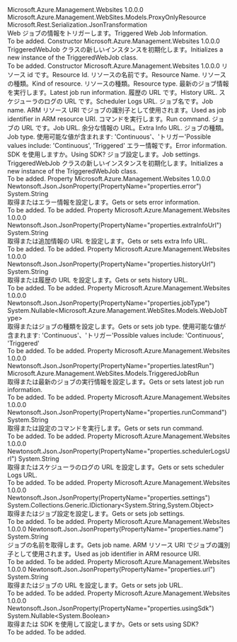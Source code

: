 <Type Name="TriggeredWebJob" FullName="Microsoft.Azure.Management.WebSites.Models.TriggeredWebJob">
  <TypeSignature Language="C#" Value="public class TriggeredWebJob : Microsoft.Azure.Management.WebSites.Models.ProxyOnlyResource" />
  <TypeSignature Language="ILAsm" Value=".class public auto ansi beforefieldinit TriggeredWebJob extends Microsoft.Azure.Management.WebSites.Models.ProxyOnlyResource" />
  <TypeSignature Language="DocId" Value="T:Microsoft.Azure.Management.WebSites.Models.TriggeredWebJob" />
  <TypeSignature Language="VB.NET" Value="Public Class TriggeredWebJob&#xA;Inherits ProxyOnlyResource" />
  <TypeSignature Language="F#" Value="type TriggeredWebJob = class&#xA;    inherit ProxyOnlyResource" />
  <AssemblyInfo>
    <AssemblyName>Microsoft.Azure.Management.Websites</AssemblyName>
    <AssemblyVersion>1.0.0.0</AssemblyVersion>
  </AssemblyInfo>
  <Base>
    <BaseTypeName>Microsoft.Azure.Management.WebSites.Models.ProxyOnlyResource</BaseTypeName>
  </Base>
  <Interfaces />
  <Attributes>
    <Attribute>
      <AttributeName>Microsoft.Rest.Serialization.JsonTransformation</AttributeName>
    </Attribute>
  </Attributes>
  <Docs>
    <summary>
            <span data-ttu-id="5d18c-101">Web ジョブの情報をトリガーします。</span><span class="sxs-lookup"><span data-stu-id="5d18c-101">Triggered Web Job Information.</span></span>
            </summary>
    <remarks>To be added.</remarks>
  </Docs>
  <Members>
    <Member MemberName=".ctor">
      <MemberSignature Language="C#" Value="public TriggeredWebJob ();" />
      <MemberSignature Language="ILAsm" Value=".method public hidebysig specialname rtspecialname instance void .ctor() cil managed" />
      <MemberSignature Language="DocId" Value="M:Microsoft.Azure.Management.WebSites.Models.TriggeredWebJob.#ctor" />
      <MemberSignature Language="VB.NET" Value="Public Sub New ()" />
      <MemberType>Constructor</MemberType>
      <AssemblyInfo>
        <AssemblyName>Microsoft.Azure.Management.Websites</AssemblyName>
        <AssemblyVersion>1.0.0.0</AssemblyVersion>
      </AssemblyInfo>
      <Parameters />
      <Docs>
        <summary>
            <span data-ttu-id="5d18c-102">TriggeredWebJob クラスの新しいインスタンスを初期化します。</span><span class="sxs-lookup"><span data-stu-id="5d18c-102">Initializes a new instance of the TriggeredWebJob class.</span></span>
            </summary>
        <remarks>To be added.</remarks>
      </Docs>
    </Member>
    <Member MemberName=".ctor">
      <MemberSignature Language="C#" Value="public TriggeredWebJob (string id = null, string name = null, string kind = null, string type = null, Microsoft.Azure.Management.WebSites.Models.TriggeredJobRun latestRun = null, string historyUrl = null, string schedulerLogsUrl = null, string triggeredWebJobName = null, string runCommand = null, string url = null, string extraInfoUrl = null, Nullable&lt;Microsoft.Azure.Management.WebSites.Models.WebJobType&gt; jobType = null, string error = null, Nullable&lt;bool&gt; usingSdk = null, System.Collections.Generic.IDictionary&lt;string,object&gt; settings = null);" />
      <MemberSignature Language="ILAsm" Value=".method public hidebysig specialname rtspecialname instance void .ctor(string id, string name, string kind, string type, class Microsoft.Azure.Management.WebSites.Models.TriggeredJobRun latestRun, string historyUrl, string schedulerLogsUrl, string triggeredWebJobName, string runCommand, string url, string extraInfoUrl, valuetype System.Nullable`1&lt;valuetype Microsoft.Azure.Management.WebSites.Models.WebJobType&gt; jobType, string error, valuetype System.Nullable`1&lt;bool&gt; usingSdk, class System.Collections.Generic.IDictionary`2&lt;string, object&gt; settings) cil managed" />
      <MemberSignature Language="DocId" Value="M:Microsoft.Azure.Management.WebSites.Models.TriggeredWebJob.#ctor(System.String,System.String,System.String,System.String,Microsoft.Azure.Management.WebSites.Models.TriggeredJobRun,System.String,System.String,System.String,System.String,System.String,System.String,System.Nullable{Microsoft.Azure.Management.WebSites.Models.WebJobType},System.String,System.Nullable{System.Boolean},System.Collections.Generic.IDictionary{System.String,System.Object})" />
      <MemberSignature Language="VB.NET" Value="Public Sub New (Optional id As String = null, Optional name As String = null, Optional kind As String = null, Optional type As String = null, Optional latestRun As TriggeredJobRun = null, Optional historyUrl As String = null, Optional schedulerLogsUrl As String = null, Optional triggeredWebJobName As String = null, Optional runCommand As String = null, Optional url As String = null, Optional extraInfoUrl As String = null, Optional jobType As Nullable(Of WebJobType) = null, Optional error As String = null, Optional usingSdk As Nullable(Of Boolean) = null, Optional settings As IDictionary(Of String, Object) = null)" />
      <MemberSignature Language="F#" Value="new Microsoft.Azure.Management.WebSites.Models.TriggeredWebJob : string * string * string * string * Microsoft.Azure.Management.WebSites.Models.TriggeredJobRun * string * string * string * string * string * string * Nullable&lt;Microsoft.Azure.Management.WebSites.Models.WebJobType&gt; * string * Nullable&lt;bool&gt; * System.Collections.Generic.IDictionary&lt;string, obj&gt; -&gt; Microsoft.Azure.Management.WebSites.Models.TriggeredWebJob" Usage="new Microsoft.Azure.Management.WebSites.Models.TriggeredWebJob (id, name, kind, type, latestRun, historyUrl, schedulerLogsUrl, triggeredWebJobName, runCommand, url, extraInfoUrl, jobType, error, usingSdk, settings)" />
      <MemberType>Constructor</MemberType>
      <AssemblyInfo>
        <AssemblyName>Microsoft.Azure.Management.Websites</AssemblyName>
        <AssemblyVersion>1.0.0.0</AssemblyVersion>
      </AssemblyInfo>
      <Parameters>
        <Parameter Name="id" Type="System.String" />
        <Parameter Name="name" Type="System.String" />
        <Parameter Name="kind" Type="System.String" />
        <Parameter Name="type" Type="System.String" />
        <Parameter Name="latestRun" Type="Microsoft.Azure.Management.WebSites.Models.TriggeredJobRun" />
        <Parameter Name="historyUrl" Type="System.String" />
        <Parameter Name="schedulerLogsUrl" Type="System.String" />
        <Parameter Name="triggeredWebJobName" Type="System.String" />
        <Parameter Name="runCommand" Type="System.String" />
        <Parameter Name="url" Type="System.String" />
        <Parameter Name="extraInfoUrl" Type="System.String" />
        <Parameter Name="jobType" Type="System.Nullable&lt;Microsoft.Azure.Management.WebSites.Models.WebJobType&gt;" />
        <Parameter Name="error" Type="System.String" />
        <Parameter Name="usingSdk" Type="System.Nullable&lt;System.Boolean&gt;" />
        <Parameter Name="settings" Type="System.Collections.Generic.IDictionary&lt;System.String,System.Object&gt;" />
      </Parameters>
      <Docs>
        <param name="id"><span data-ttu-id="5d18c-103">リソース id です。</span><span class="sxs-lookup"><span data-stu-id="5d18c-103">Resource Id.</span></span></param>
        <param name="name"><span data-ttu-id="5d18c-104">リソースの名前です。</span><span class="sxs-lookup"><span data-stu-id="5d18c-104">Resource Name.</span></span></param>
        <param name="kind"><span data-ttu-id="5d18c-105">リソースの種類。</span><span class="sxs-lookup"><span data-stu-id="5d18c-105">Kind of resource.</span></span></param>
        <param name="type"><span data-ttu-id="5d18c-106">リソースの種類。</span><span class="sxs-lookup"><span data-stu-id="5d18c-106">Resource type.</span></span></param>
        <param name="latestRun"><span data-ttu-id="5d18c-107">最新のジョブ情報を実行します。</span><span class="sxs-lookup"><span data-stu-id="5d18c-107">Latest job run information.</span></span></param>
        <param name="historyUrl"><span data-ttu-id="5d18c-108">履歴の URL です。</span><span class="sxs-lookup"><span data-stu-id="5d18c-108">History URL.</span></span></param>
        <param name="schedulerLogsUrl"><span data-ttu-id="5d18c-109">スケジューラのログの URL です。</span><span class="sxs-lookup"><span data-stu-id="5d18c-109">Scheduler Logs URL.</span></span></param>
        <param name="triggeredWebJobName"><span data-ttu-id="5d18c-110">ジョブ名です。</span><span class="sxs-lookup"><span data-stu-id="5d18c-110">Job name.</span></span> <span data-ttu-id="5d18c-111">ARM リソース URI でジョブの識別子として使用されます。</span><span class="sxs-lookup"><span data-stu-id="5d18c-111">Used as job identifier in ARM resource URI.</span></span></param>
        <param name="runCommand"><span data-ttu-id="5d18c-112">コマンドを実行します。</span><span class="sxs-lookup"><span data-stu-id="5d18c-112">Run command.</span></span></param>
        <param name="url"><span data-ttu-id="5d18c-113">ジョブの URL です。</span><span class="sxs-lookup"><span data-stu-id="5d18c-113">Job URL.</span></span></param>
        <param name="extraInfoUrl"><span data-ttu-id="5d18c-114">余分な情報の URL。</span><span class="sxs-lookup"><span data-stu-id="5d18c-114">Extra Info URL.</span></span></param>
        <param name="jobType"><span data-ttu-id="5d18c-115">ジョブの種類。</span><span class="sxs-lookup"><span data-stu-id="5d18c-115">Job type.</span></span> <span data-ttu-id="5d18c-116">使用可能な値が含まれます: 'Continuous'、'トリガー'</span><span class="sxs-lookup"><span data-stu-id="5d18c-116">Possible values include: 'Continuous', 'Triggered'</span></span></param>
        <param name="error"><span data-ttu-id="5d18c-117">エラー情報です。</span><span class="sxs-lookup"><span data-stu-id="5d18c-117">Error information.</span></span></param>
        <param name="usingSdk"><span data-ttu-id="5d18c-118">SDK を使用しますか。</span><span class="sxs-lookup"><span data-stu-id="5d18c-118">Using SDK?</span></span></param>
        <param name="settings"><span data-ttu-id="5d18c-119">ジョブ設定します。</span><span class="sxs-lookup"><span data-stu-id="5d18c-119">Job settings.</span></span></param>
        <summary>
            <span data-ttu-id="5d18c-120">TriggeredWebJob クラスの新しいインスタンスを初期化します。</span><span class="sxs-lookup"><span data-stu-id="5d18c-120">Initializes a new instance of the TriggeredWebJob class.</span></span>
            </summary>
        <remarks>To be added.</remarks>
      </Docs>
    </Member>
    <Member MemberName="Error">
      <MemberSignature Language="C#" Value="public string Error { get; set; }" />
      <MemberSignature Language="ILAsm" Value=".property instance string Error" />
      <MemberSignature Language="DocId" Value="P:Microsoft.Azure.Management.WebSites.Models.TriggeredWebJob.Error" />
      <MemberSignature Language="VB.NET" Value="Public Property Error As String" />
      <MemberSignature Language="F#" Value="member this.Error : string with get, set" Usage="Microsoft.Azure.Management.WebSites.Models.TriggeredWebJob.Error" />
      <MemberType>Property</MemberType>
      <AssemblyInfo>
        <AssemblyName>Microsoft.Azure.Management.Websites</AssemblyName>
        <AssemblyVersion>1.0.0.0</AssemblyVersion>
      </AssemblyInfo>
      <Attributes>
        <Attribute>
          <AttributeName>Newtonsoft.Json.JsonProperty(PropertyName="properties.error")</AttributeName>
        </Attribute>
      </Attributes>
      <ReturnValue>
        <ReturnType>System.String</ReturnType>
      </ReturnValue>
      <Docs>
        <summary>
            <span data-ttu-id="5d18c-121">取得またはエラー情報を設定します。</span><span class="sxs-lookup"><span data-stu-id="5d18c-121">Gets or sets error information.</span></span>
            </summary>
        <value>To be added.</value>
        <remarks>To be added.</remarks>
      </Docs>
    </Member>
    <Member MemberName="ExtraInfoUrl">
      <MemberSignature Language="C#" Value="public string ExtraInfoUrl { get; set; }" />
      <MemberSignature Language="ILAsm" Value=".property instance string ExtraInfoUrl" />
      <MemberSignature Language="DocId" Value="P:Microsoft.Azure.Management.WebSites.Models.TriggeredWebJob.ExtraInfoUrl" />
      <MemberSignature Language="VB.NET" Value="Public Property ExtraInfoUrl As String" />
      <MemberSignature Language="F#" Value="member this.ExtraInfoUrl : string with get, set" Usage="Microsoft.Azure.Management.WebSites.Models.TriggeredWebJob.ExtraInfoUrl" />
      <MemberType>Property</MemberType>
      <AssemblyInfo>
        <AssemblyName>Microsoft.Azure.Management.Websites</AssemblyName>
        <AssemblyVersion>1.0.0.0</AssemblyVersion>
      </AssemblyInfo>
      <Attributes>
        <Attribute>
          <AttributeName>Newtonsoft.Json.JsonProperty(PropertyName="properties.extraInfoUrl")</AttributeName>
        </Attribute>
      </Attributes>
      <ReturnValue>
        <ReturnType>System.String</ReturnType>
      </ReturnValue>
      <Docs>
        <summary>
            <span data-ttu-id="5d18c-122">取得または追加情報の URL を設定します。</span><span class="sxs-lookup"><span data-stu-id="5d18c-122">Gets or sets extra Info URL.</span></span>
            </summary>
        <value>To be added.</value>
        <remarks>To be added.</remarks>
      </Docs>
    </Member>
    <Member MemberName="HistoryUrl">
      <MemberSignature Language="C#" Value="public string HistoryUrl { get; set; }" />
      <MemberSignature Language="ILAsm" Value=".property instance string HistoryUrl" />
      <MemberSignature Language="DocId" Value="P:Microsoft.Azure.Management.WebSites.Models.TriggeredWebJob.HistoryUrl" />
      <MemberSignature Language="VB.NET" Value="Public Property HistoryUrl As String" />
      <MemberSignature Language="F#" Value="member this.HistoryUrl : string with get, set" Usage="Microsoft.Azure.Management.WebSites.Models.TriggeredWebJob.HistoryUrl" />
      <MemberType>Property</MemberType>
      <AssemblyInfo>
        <AssemblyName>Microsoft.Azure.Management.Websites</AssemblyName>
        <AssemblyVersion>1.0.0.0</AssemblyVersion>
      </AssemblyInfo>
      <Attributes>
        <Attribute>
          <AttributeName>Newtonsoft.Json.JsonProperty(PropertyName="properties.historyUrl")</AttributeName>
        </Attribute>
      </Attributes>
      <ReturnValue>
        <ReturnType>System.String</ReturnType>
      </ReturnValue>
      <Docs>
        <summary>
            <span data-ttu-id="5d18c-123">取得または履歴の URL を設定します。</span><span class="sxs-lookup"><span data-stu-id="5d18c-123">Gets or sets history URL.</span></span>
            </summary>
        <value>To be added.</value>
        <remarks>To be added.</remarks>
      </Docs>
    </Member>
    <Member MemberName="JobType">
      <MemberSignature Language="C#" Value="public Nullable&lt;Microsoft.Azure.Management.WebSites.Models.WebJobType&gt; JobType { get; set; }" />
      <MemberSignature Language="ILAsm" Value=".property instance valuetype System.Nullable`1&lt;valuetype Microsoft.Azure.Management.WebSites.Models.WebJobType&gt; JobType" />
      <MemberSignature Language="DocId" Value="P:Microsoft.Azure.Management.WebSites.Models.TriggeredWebJob.JobType" />
      <MemberSignature Language="VB.NET" Value="Public Property JobType As Nullable(Of WebJobType)" />
      <MemberSignature Language="F#" Value="member this.JobType : Nullable&lt;Microsoft.Azure.Management.WebSites.Models.WebJobType&gt; with get, set" Usage="Microsoft.Azure.Management.WebSites.Models.TriggeredWebJob.JobType" />
      <MemberType>Property</MemberType>
      <AssemblyInfo>
        <AssemblyName>Microsoft.Azure.Management.Websites</AssemblyName>
        <AssemblyVersion>1.0.0.0</AssemblyVersion>
      </AssemblyInfo>
      <Attributes>
        <Attribute>
          <AttributeName>Newtonsoft.Json.JsonProperty(PropertyName="properties.jobType")</AttributeName>
        </Attribute>
      </Attributes>
      <ReturnValue>
        <ReturnType>System.Nullable&lt;Microsoft.Azure.Management.WebSites.Models.WebJobType&gt;</ReturnType>
      </ReturnValue>
      <Docs>
        <summary>
            <span data-ttu-id="5d18c-124">取得またはジョブの種類を設定します。</span><span class="sxs-lookup"><span data-stu-id="5d18c-124">Gets or sets job type.</span></span> <span data-ttu-id="5d18c-125">使用可能な値が含まれます: 'Continuous'、'トリガー'</span><span class="sxs-lookup"><span data-stu-id="5d18c-125">Possible values include: 'Continuous', 'Triggered'</span></span>
            </summary>
        <value>To be added.</value>
        <remarks>To be added.</remarks>
      </Docs>
    </Member>
    <Member MemberName="LatestRun">
      <MemberSignature Language="C#" Value="public Microsoft.Azure.Management.WebSites.Models.TriggeredJobRun LatestRun { get; set; }" />
      <MemberSignature Language="ILAsm" Value=".property instance class Microsoft.Azure.Management.WebSites.Models.TriggeredJobRun LatestRun" />
      <MemberSignature Language="DocId" Value="P:Microsoft.Azure.Management.WebSites.Models.TriggeredWebJob.LatestRun" />
      <MemberSignature Language="VB.NET" Value="Public Property LatestRun As TriggeredJobRun" />
      <MemberSignature Language="F#" Value="member this.LatestRun : Microsoft.Azure.Management.WebSites.Models.TriggeredJobRun with get, set" Usage="Microsoft.Azure.Management.WebSites.Models.TriggeredWebJob.LatestRun" />
      <MemberType>Property</MemberType>
      <AssemblyInfo>
        <AssemblyName>Microsoft.Azure.Management.Websites</AssemblyName>
        <AssemblyVersion>1.0.0.0</AssemblyVersion>
      </AssemblyInfo>
      <Attributes>
        <Attribute>
          <AttributeName>Newtonsoft.Json.JsonProperty(PropertyName="properties.latestRun")</AttributeName>
        </Attribute>
      </Attributes>
      <ReturnValue>
        <ReturnType>Microsoft.Azure.Management.WebSites.Models.TriggeredJobRun</ReturnType>
      </ReturnValue>
      <Docs>
        <summary>
            <span data-ttu-id="5d18c-126">取得または最新のジョブの実行情報を設定します。</span><span class="sxs-lookup"><span data-stu-id="5d18c-126">Gets or sets latest job run information.</span></span>
            </summary>
        <value>To be added.</value>
        <remarks>To be added.</remarks>
      </Docs>
    </Member>
    <Member MemberName="RunCommand">
      <MemberSignature Language="C#" Value="public string RunCommand { get; set; }" />
      <MemberSignature Language="ILAsm" Value=".property instance string RunCommand" />
      <MemberSignature Language="DocId" Value="P:Microsoft.Azure.Management.WebSites.Models.TriggeredWebJob.RunCommand" />
      <MemberSignature Language="VB.NET" Value="Public Property RunCommand As String" />
      <MemberSignature Language="F#" Value="member this.RunCommand : string with get, set" Usage="Microsoft.Azure.Management.WebSites.Models.TriggeredWebJob.RunCommand" />
      <MemberType>Property</MemberType>
      <AssemblyInfo>
        <AssemblyName>Microsoft.Azure.Management.Websites</AssemblyName>
        <AssemblyVersion>1.0.0.0</AssemblyVersion>
      </AssemblyInfo>
      <Attributes>
        <Attribute>
          <AttributeName>Newtonsoft.Json.JsonProperty(PropertyName="properties.runCommand")</AttributeName>
        </Attribute>
      </Attributes>
      <ReturnValue>
        <ReturnType>System.String</ReturnType>
      </ReturnValue>
      <Docs>
        <summary>
            <span data-ttu-id="5d18c-127">取得または設定のコマンドを実行します。</span><span class="sxs-lookup"><span data-stu-id="5d18c-127">Gets or sets run command.</span></span>
            </summary>
        <value>To be added.</value>
        <remarks>To be added.</remarks>
      </Docs>
    </Member>
    <Member MemberName="SchedulerLogsUrl">
      <MemberSignature Language="C#" Value="public string SchedulerLogsUrl { get; set; }" />
      <MemberSignature Language="ILAsm" Value=".property instance string SchedulerLogsUrl" />
      <MemberSignature Language="DocId" Value="P:Microsoft.Azure.Management.WebSites.Models.TriggeredWebJob.SchedulerLogsUrl" />
      <MemberSignature Language="VB.NET" Value="Public Property SchedulerLogsUrl As String" />
      <MemberSignature Language="F#" Value="member this.SchedulerLogsUrl : string with get, set" Usage="Microsoft.Azure.Management.WebSites.Models.TriggeredWebJob.SchedulerLogsUrl" />
      <MemberType>Property</MemberType>
      <AssemblyInfo>
        <AssemblyName>Microsoft.Azure.Management.Websites</AssemblyName>
        <AssemblyVersion>1.0.0.0</AssemblyVersion>
      </AssemblyInfo>
      <Attributes>
        <Attribute>
          <AttributeName>Newtonsoft.Json.JsonProperty(PropertyName="properties.schedulerLogsUrl")</AttributeName>
        </Attribute>
      </Attributes>
      <ReturnValue>
        <ReturnType>System.String</ReturnType>
      </ReturnValue>
      <Docs>
        <summary>
            <span data-ttu-id="5d18c-128">取得またはスケジューラのログの URL を設定します。</span><span class="sxs-lookup"><span data-stu-id="5d18c-128">Gets or sets scheduler Logs URL.</span></span>
            </summary>
        <value>To be added.</value>
        <remarks>To be added.</remarks>
      </Docs>
    </Member>
    <Member MemberName="Settings">
      <MemberSignature Language="C#" Value="public System.Collections.Generic.IDictionary&lt;string,object&gt; Settings { get; set; }" />
      <MemberSignature Language="ILAsm" Value=".property instance class System.Collections.Generic.IDictionary`2&lt;string, object&gt; Settings" />
      <MemberSignature Language="DocId" Value="P:Microsoft.Azure.Management.WebSites.Models.TriggeredWebJob.Settings" />
      <MemberSignature Language="VB.NET" Value="Public Property Settings As IDictionary(Of String, Object)" />
      <MemberSignature Language="F#" Value="member this.Settings : System.Collections.Generic.IDictionary&lt;string, obj&gt; with get, set" Usage="Microsoft.Azure.Management.WebSites.Models.TriggeredWebJob.Settings" />
      <MemberType>Property</MemberType>
      <AssemblyInfo>
        <AssemblyName>Microsoft.Azure.Management.Websites</AssemblyName>
        <AssemblyVersion>1.0.0.0</AssemblyVersion>
      </AssemblyInfo>
      <Attributes>
        <Attribute>
          <AttributeName>Newtonsoft.Json.JsonProperty(PropertyName="properties.settings")</AttributeName>
        </Attribute>
      </Attributes>
      <ReturnValue>
        <ReturnType>System.Collections.Generic.IDictionary&lt;System.String,System.Object&gt;</ReturnType>
      </ReturnValue>
      <Docs>
        <summary>
            <span data-ttu-id="5d18c-129">取得またはジョブ設定を設定します。</span><span class="sxs-lookup"><span data-stu-id="5d18c-129">Gets or sets job settings.</span></span>
            </summary>
        <value>To be added.</value>
        <remarks>To be added.</remarks>
      </Docs>
    </Member>
    <Member MemberName="TriggeredWebJobName">
      <MemberSignature Language="C#" Value="public string TriggeredWebJobName { get; }" />
      <MemberSignature Language="ILAsm" Value=".property instance string TriggeredWebJobName" />
      <MemberSignature Language="DocId" Value="P:Microsoft.Azure.Management.WebSites.Models.TriggeredWebJob.TriggeredWebJobName" />
      <MemberSignature Language="VB.NET" Value="Public ReadOnly Property TriggeredWebJobName As String" />
      <MemberSignature Language="F#" Value="member this.TriggeredWebJobName : string" Usage="Microsoft.Azure.Management.WebSites.Models.TriggeredWebJob.TriggeredWebJobName" />
      <MemberType>Property</MemberType>
      <AssemblyInfo>
        <AssemblyName>Microsoft.Azure.Management.Websites</AssemblyName>
        <AssemblyVersion>1.0.0.0</AssemblyVersion>
      </AssemblyInfo>
      <Attributes>
        <Attribute>
          <AttributeName>Newtonsoft.Json.JsonProperty(PropertyName="properties.name")</AttributeName>
        </Attribute>
      </Attributes>
      <ReturnValue>
        <ReturnType>System.String</ReturnType>
      </ReturnValue>
      <Docs>
        <summary>
            <span data-ttu-id="5d18c-130">ジョブの名前を取得します。</span><span class="sxs-lookup"><span data-stu-id="5d18c-130">Gets job name.</span></span> <span data-ttu-id="5d18c-131">ARM リソース URI でジョブの識別子として使用されます。</span><span class="sxs-lookup"><span data-stu-id="5d18c-131">Used as job identifier in ARM resource URI.</span></span>
            </summary>
        <value>To be added.</value>
        <remarks>To be added.</remarks>
      </Docs>
    </Member>
    <Member MemberName="Url">
      <MemberSignature Language="C#" Value="public string Url { get; set; }" />
      <MemberSignature Language="ILAsm" Value=".property instance string Url" />
      <MemberSignature Language="DocId" Value="P:Microsoft.Azure.Management.WebSites.Models.TriggeredWebJob.Url" />
      <MemberSignature Language="VB.NET" Value="Public Property Url As String" />
      <MemberSignature Language="F#" Value="member this.Url : string with get, set" Usage="Microsoft.Azure.Management.WebSites.Models.TriggeredWebJob.Url" />
      <MemberType>Property</MemberType>
      <AssemblyInfo>
        <AssemblyName>Microsoft.Azure.Management.Websites</AssemblyName>
        <AssemblyVersion>1.0.0.0</AssemblyVersion>
      </AssemblyInfo>
      <Attributes>
        <Attribute>
          <AttributeName>Newtonsoft.Json.JsonProperty(PropertyName="properties.url")</AttributeName>
        </Attribute>
      </Attributes>
      <ReturnValue>
        <ReturnType>System.String</ReturnType>
      </ReturnValue>
      <Docs>
        <summary>
            <span data-ttu-id="5d18c-132">取得またはジョブの URL を設定します。</span><span class="sxs-lookup"><span data-stu-id="5d18c-132">Gets or sets job URL.</span></span>
            </summary>
        <value>To be added.</value>
        <remarks>To be added.</remarks>
      </Docs>
    </Member>
    <Member MemberName="UsingSdk">
      <MemberSignature Language="C#" Value="public Nullable&lt;bool&gt; UsingSdk { get; set; }" />
      <MemberSignature Language="ILAsm" Value=".property instance valuetype System.Nullable`1&lt;bool&gt; UsingSdk" />
      <MemberSignature Language="DocId" Value="P:Microsoft.Azure.Management.WebSites.Models.TriggeredWebJob.UsingSdk" />
      <MemberSignature Language="VB.NET" Value="Public Property UsingSdk As Nullable(Of Boolean)" />
      <MemberSignature Language="F#" Value="member this.UsingSdk : Nullable&lt;bool&gt; with get, set" Usage="Microsoft.Azure.Management.WebSites.Models.TriggeredWebJob.UsingSdk" />
      <MemberType>Property</MemberType>
      <AssemblyInfo>
        <AssemblyName>Microsoft.Azure.Management.Websites</AssemblyName>
        <AssemblyVersion>1.0.0.0</AssemblyVersion>
      </AssemblyInfo>
      <Attributes>
        <Attribute>
          <AttributeName>Newtonsoft.Json.JsonProperty(PropertyName="properties.usingSdk")</AttributeName>
        </Attribute>
      </Attributes>
      <ReturnValue>
        <ReturnType>System.Nullable&lt;System.Boolean&gt;</ReturnType>
      </ReturnValue>
      <Docs>
        <summary>
            <span data-ttu-id="5d18c-133">取得または SDK を使用して設定しますか。</span><span class="sxs-lookup"><span data-stu-id="5d18c-133">Gets or sets using SDK?</span></span>
            </summary>
        <value>To be added.</value>
        <remarks>To be added.</remarks>
      </Docs>
    </Member>
  </Members>
</Type>